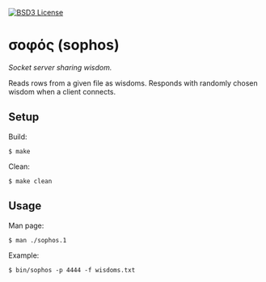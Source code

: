 [![BSD3 License](https://img.shields.io/badge/license-BSD3-blue.svg?style=flat-square)](https://tldrlegal.com/license/bsd-3-clause-license-%28revised%29)

# σοφός (sophos)
_Socket server sharing wisdom._

Reads rows from a given file as wisdoms. Responds with randomly chosen wisdom when a client connects.

## Setup
Build:
```
$ make
```

Clean:
```
$ make clean
```

## Usage
Man page:
```
$ man ./sophos.1
```

Example:
```
$ bin/sophos -p 4444 -f wisdoms.txt
```
